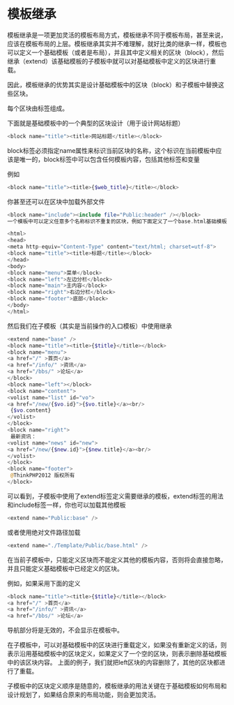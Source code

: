 # 模板继承

模板继承是一项更加灵活的模板布局方式，模板继承不同于模板布局，甚至来说，应该在模板布局的上层。模板继承其实并不难理解，就好比类的继承一样，模板也可以定义一个基础模板（或者是布局），并且其中定义相关的区块（block），然后继承（extend）该基础模板的子模板中就可以对基础模板中定义的区块进行重载。

因此，模板继承的优势其实是设计基础模板中的区块（block）和子模板中替换这些区块。

每个区块由<block></block>标签组成。 

下面就是基础模板中的一个典型的区块设计（用于设计网站标题）

```php
<block name="title"><title>网站标题</title></block>
```

block标签必须指定name属性来标识当前区块的名称，这个标识在当前模板中应该是唯一的，block标签中可以包含任何模板内容，包括其他标签和变量

例如

```php
<block name="title"><title>{$web_title}</title></block>
```

你甚至还可以在区块中加载外部文件

```php
<block name="include"><include file="Public:header" /></block>
一个模板中可以定义任意多个名称标识不重复的区块，例如下面定义了一个base.html基础模板：

<html>
<head>
<meta http-equiv="Content-Type" content="text/html; charset=utf-8">
<block name="title"><title>标题</title></block>
</head>
<body>
<block name="menu">菜单</block>
<block name="left">左边分栏</block>
<block name="main">主内容</block>
<block name="right">右边分栏</block>
<block name="footer">底部</block>
</body>
</html>
```

然后我们在子模板（其实是当前操作的入口模板）中使用继承

```php
<extend name="base" />
<block name="title"><title>{$title}</title></block>
<block name="menu">
<a href="/" >首页</a>
<a href="/info/" >资讯</a>
<a href="/bbs/" >论坛</a>
</block>
<block name="left"></block>
<block name="content">
<volist name="list" id="vo">
<a href="/new/{$vo.id}">{$vo.title}</a><br/>
 {$vo.content}
</volist>
</block>
<block name="right">
 最新资讯：
<volist name="news" id="new">
<a href="/new/{$new.id}">{$new.title}</a><br/>
</volist>
</block>
<block name="footer">
 @ThinkPHP2012 版权所有
</block>
```

可以看到，子模板中使用了extend标签定义需要继承的模板，extend标签的用法和include标签一样，你也可以加载其他模板

```php
<extend name="Public:base" />
```

或者使用绝对文件路径加载

```php
<extend name="./Template/Public/base.html" />
```

在当前子模板中，只能定义区块而不能定义其他的模板内容，否则将会直接忽略，并且只能定义基础模板中已经定义的区块。

例如，如果采用下面的定义

```php
<block name="title"><title>{$title}</title></block>
<a href="/" >首页</a>
<a href="/info/" >资讯</a>
<a href="/bbs/" >论坛</a>
```

导航部分将是无效的，不会显示在模板中。

在子模板中，可以对基础模板中的区块进行重载定义，如果没有重新定义的话，则表示沿用基础模板中的区块定义，如果定义了一个空的区块，则表示删除基础模板中的该区块内容。 上面的例子，我们就把left区块的内容删除了，其他的区块都进行了重载。

子模板中的区块定义顺序是随意的，模板继承的用法关键在于基础模板如何布局和设计规划了，如果结合原来的布局功能，则会更加灵活。